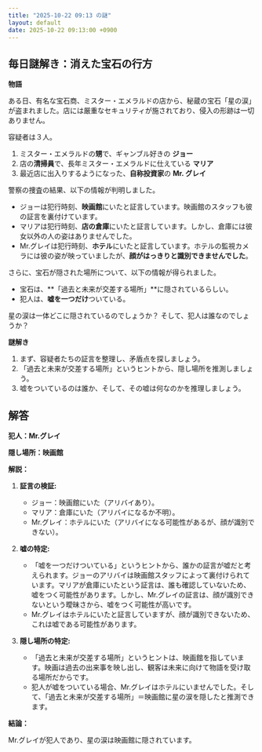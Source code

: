 ```yaml
---
title: "2025-10-22 09:13 の謎"
layout: default
date: 2025-10-22 09:13:00 +0900
---
```

## 毎日謎解き：消えた宝石の行方

**物語**

ある日、有名な宝石商、ミスター・エメラルドの店から、秘蔵の宝石「星の涙」が盗まれました。店には厳重なセキュリティが施されており、侵入の形跡は一切ありません。

容疑者は３人。

1.  ミスター・エメラルドの**甥**で、ギャンブル好きの **ジョー**
2.  店の**清掃員**で、長年ミスター・エメラルドに仕えている **マリア**
3.  最近店に出入りするようになった、**自称投資家**の **Mr. グレイ**

警察の捜査の結果、以下の情報が判明しました。

*   ジョーは犯行時刻、**映画館**にいたと証言しています。映画館のスタッフも彼の証言を裏付けています。
*   マリアは犯行時刻、**店の倉庫**にいたと証言しています。しかし、倉庫には彼女以外の人の姿はありませんでした。
*   Mr.グレイは犯行時刻、**ホテル**にいたと証言しています。ホテルの監視カメラには彼の姿が映っていましたが、**顔がはっきりと識別できませんでした**。

さらに、宝石が隠された場所について、以下の情報が得られました。

*   宝石は、**「過去と未来が交差する場所」**に隠されているらしい。
*   犯人は、**嘘を一つだけ**ついている。

星の涙は一体どこに隠されているのでしょうか？ そして、犯人は誰なのでしょうか？

**謎解き**

1.  まず、容疑者たちの証言を整理し、矛盾点を探しましょう。
2.  「過去と未来が交差する場所」というヒントから、隠し場所を推測しましょう。
3.  嘘をついているのは誰か、そして、その嘘は何なのかを推理しましょう。

## 解答

**犯人：Mr.グレイ**

**隠し場所：映画館**

**解説：**

1.  **証言の検証:**

    *   ジョー：映画館にいた（アリバイあり）。
    *   マリア：倉庫にいた（アリバイになるか不明）。
    *   Mr.グレイ：ホテルにいた（アリバイになる可能性があるが、顔が識別できない）。

2.  **嘘の特定:**

    *   「嘘を一つだけついている」というヒントから、誰かの証言が嘘だと考えられます。ジョーのアリバイは映画館スタッフによって裏付けられています。マリアが倉庫にいたという証言は、誰も確認していないため、嘘をつく可能性があります。しかし、Mr.グレイの証言は、顔が識別できないという曖昧さから、嘘をつく可能性が高いです。
    *   Mr.グレイはホテルにいたと証言していますが、顔が識別できないため、これは嘘である可能性があります。

3.  **隠し場所の特定:**

    *   「過去と未来が交差する場所」というヒントは、映画館を指しています。映画は過去の出来事を映し出し、観客は未来に向けて物語を受け取る場所だからです。
    *   犯人が嘘をついている場合、Mr.グレイはホテルにいませんでした。そして、「過去と未来が交差する場所」＝映画館に星の涙を隠したと推測できます。

**結論：**

Mr.グレイが犯人であり、星の涙は映画館に隠されています。
